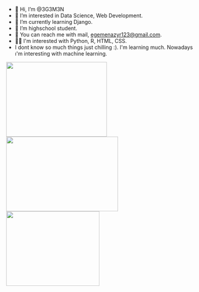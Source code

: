 - 👋 Hi, I’m @3G3M3N
- 👀 I’m interested in Data Science, Web Development.
- 🌱 I’m currently learning Django.
- 💞️ I’m highschool student.
- 🧐 You can reach me with mail, egemenazyr123@gmail.com. 
- 👨‍💻 I'm interested with Python, R, HTML, CSS.
- I dont know so much things just chilling :). I'm learning much. Nowadays ı'm interesting with machine learning.

<img src="https://github.com/3G3M3N/3G3M3N/assets/83331577/fab517a5-1a74-453b-bd36-ede62916dcb9" width="270" height="200">
<img src="https://github.com/3G3M3N/3G3M3N/assets/83331577/1138908c-faae-4b0f-b5d4-c87fe225efc3" width="300" height="200">
<img src="https://bilginc.com/blog/r-programlama-nedir.jpg" width="250" height="200">

